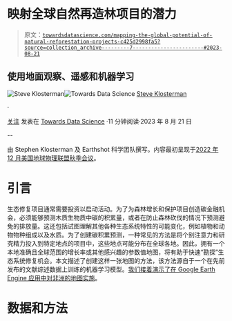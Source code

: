 # 映射全球自然再造林项目的潜力

> 原文：[`towardsdatascience.com/mapping-the-global-potential-of-natural-reforestation-projects-c425d2998fa5?source=collection_archive---------7-----------------------#2023-08-21`](https://towardsdatascience.com/mapping-the-global-potential-of-natural-reforestation-projects-c425d2998fa5?source=collection_archive---------7-----------------------#2023-08-21)

## 使用地面观察、遥感和机器学习

[](https://steve-klosterman.medium.com/?source=post_page-----c425d2998fa5--------------------------------)![Steve Klosterman](https://steve-klosterman.medium.com/?source=post_page-----c425d2998fa5--------------------------------)[](https://towardsdatascience.com/?source=post_page-----c425d2998fa5--------------------------------)![Towards Data Science](https://towardsdatascience.com/?source=post_page-----c425d2998fa5--------------------------------) [Steve Klosterman](https://steve-klosterman.medium.com/?source=post_page-----c425d2998fa5--------------------------------)

·

[关注](https://medium.com/m/signin?actionUrl=https%3A%2F%2Fmedium.com%2F_%2Fsubscribe%2Fuser%2F20266e1c64db&operation=register&redirect=https%3A%2F%2Ftowardsdatascience.com%2Fmapping-the-global-potential-of-natural-reforestation-projects-c425d2998fa5&user=Steve+Klosterman&userId=20266e1c64db&source=post_page-20266e1c64db----c425d2998fa5---------------------post_header-----------) 发表在 [Towards Data Science](https://towardsdatascience.com/?source=post_page-----c425d2998fa5--------------------------------) ·11 分钟阅读·2023 年 8 月 21 日[](https://medium.com/m/signin?actionUrl=https%3A%2F%2Fmedium.com%2F_%2Fvote%2Ftowards-data-science%2Fc425d2998fa5&operation=register&redirect=https%3A%2F%2Ftowardsdatascience.com%2Fmapping-the-global-potential-of-natural-reforestation-projects-c425d2998fa5&user=Steve+Klosterman&userId=20266e1c64db&source=-----c425d2998fa5---------------------clap_footer-----------)

--

[](https://medium.com/m/signin?actionUrl=https%3A%2F%2Fmedium.com%2F_%2Fbookmark%2Fp%2Fc425d2998fa5&operation=register&redirect=https%3A%2F%2Ftowardsdatascience.com%2Fmapping-the-global-potential-of-natural-reforestation-projects-c425d2998fa5&source=-----c425d2998fa5---------------------bookmark_footer-----------)

由 Stephen Klosterman 及 Earthshot 科学团队撰写。内容最初呈现于[2022 年 12 月美国地球物理联盟秋季会议](https://agu.confex.com/agu/fm22/meetingapp.cgi/Paper/1185690)。

# 引言

生态修复项目通常需要投资以启动活动。为了为森林增长和保护项目创造碳金融机会，必须能够预测木质生物质中碳的积累量，或者在防止森林砍伐的情况下预测避免的排放量。这还包括试图理解其他各种生态系统特性的可能变化，例如植物和动物物种组成以及水质。为了创建碳积累预测，一种常见的方法是将个别注意力和研究精力投入到特定地点的项目中，这些地点可能分布在全球各地。因此，拥有一个本地准确且全球范围的增长率或其他感兴趣的参数值地图，将有助于快速“勘探”生态系统修复机会。本文描述了创建这样一张地图的方法，该方法源自于一个在先前发布的文献综述数据上训练的机器学习模型。[我们接着演示了在 Google Earth Engine 应用中对非洲的地图实施](https://steve-klosterman.users.earthengine.app/view/africaglobalunrmodel)。

# 数据和方法
